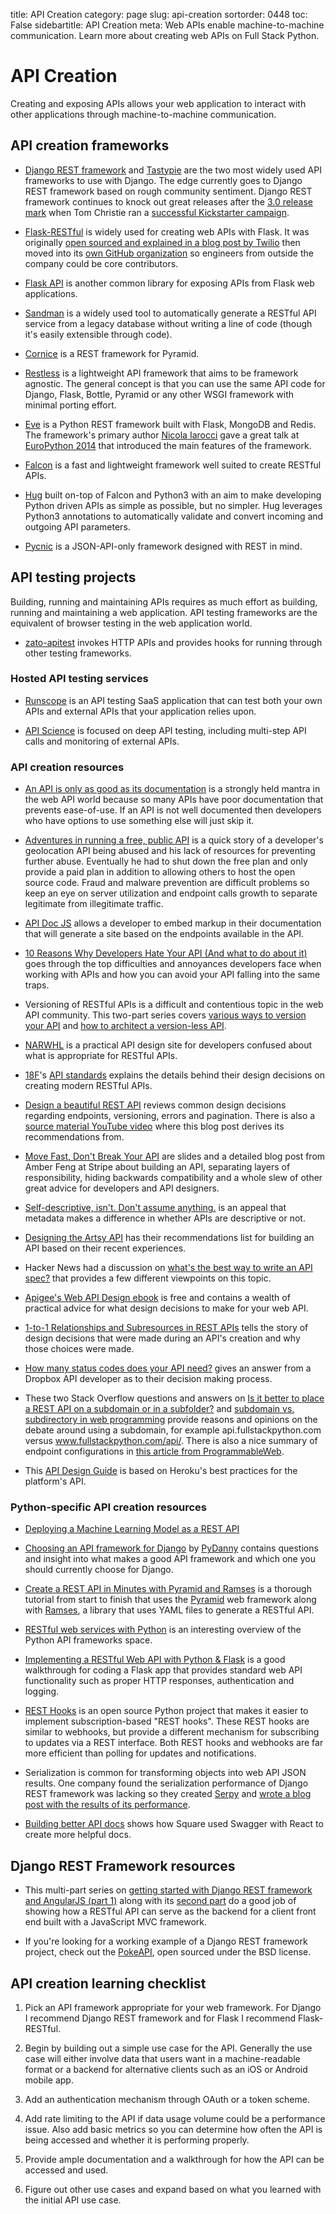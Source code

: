 title: API Creation
category: page
slug: api-creation
sortorder: 0448
toc: False
sidebartitle: API Creation
meta: Web APIs enable machine-to-machine communication. Learn more about creating web APIs on Full Stack Python.


# API Creation
Creating and exposing APIs allows your web application to interact with other
applications through machine-to-machine communication.


## API creation frameworks
* [Django REST framework](http://www.django-rest-framework.org/) and
  [Tastypie](https://django-tastypie.readthedocs.org/en/latest/) are 
  the two most widely used API frameworks to use with Django. The edge
  currently goes to Django REST framework based on rough community sentiment.
  Django REST framework continues to knock out great releases after the
  [3.0 release mark](http://www.django-rest-framework.org/topics/3.0-announcement/) 
  when Tom Christie ran a 
  [successful Kickstarter campaign](https://www.kickstarter.com/projects/tomchristie/django-rest-framework-3).

* [Flask-RESTful](http://flask-restful.readthedocs.org/en/latest/) is
  widely used for creating web APIs with Flask. It was originally 
  [open sourced and explained in a blog post by Twilio](https://www.twilio.com/engineering/2012/10/18/open-sourcing-flask-restful)
  then moved into its 
  [own GitHub organization](https://github.com/flask-restful/flask-restful)
  so engineers from outside the company could be core contributors.

* [Flask API](http://www.flaskapi.org/) is another common library for 
  exposing APIs from Flask web applications.

* [Sandman](http://www.github.com/jeffknupp/sandman) is a widely used tool to
  automatically generate a RESTful API service from a legacy database without
  writing a line of code (though it's easily extensible through code).

* [Cornice](https://cornice.readthedocs.org/en/latest/) is a REST framework
  for Pyramid.

* [Restless](https://github.com/toastdriven/restless) is a lightweight API
  framework that aims to be framework agnostic. The general concept is that
  you can use the same API code for Django, Flask, Bottle, Pyramid or any
  other WSGI framework with minimal porting effort.

* [Eve](http://python-eve.org/) is a Python REST framework built with Flask,
  MongoDB and Redis. The framework's primary author 
  [Nicola Iarocci](https://twitter.com/nicolaiarocci) gave a great talk at 
  [EuroPython 2014](https://www.youtube.com/watch?v=9sUsLvG72_o) that 
  introduced the main features of the framework.

* [Falcon](http://falconframework.org/) is a fast and lightweight framework
  well suited to create RESTful APIs. 

* [Hug](https://github.com/timothycrosley/hug) built on-top of Falcon and Python3 with an aim to make developing Python driven APIs as simple as possible, but no simpler. Hug leverages Python3 annotations to automatically validate and convert incoming and outgoing API parameters.

* [Pycnic](http://pycnic.nullism.com) is a JSON-API-only framework designed 
  with REST in mind. 

## API testing projects
Building, running and maintaining APIs requires as much effort as building,
running and maintaining a web application. API testing frameworks are the 
equivalent of browser testing in the web application world.

* [zato-apitest](https://github.com/zatosource/zato-apitest) invokes HTTP 
  APIs and provides hooks for running through other testing frameworks.



### Hosted API testing services
* [Runscope](https://www.runscope.com/) is an API testing SaaS application
  that can test both your own APIs and external APIs that your application
  relies upon.

* [API Science](https://www.apiscience.com/) is focused on deep API testing,
  including multi-step API calls and monitoring of external APIs.


### API creation resources
* [An API is only as good as its documentation](https://rocketeer.be/blog/2015/03/api-quality/)
  is a strongly held mantra in the web API world because so many APIs have
  poor documentation that prevents ease-of-use. If an API is not well 
  documented then developers who have options to use something else will
  just skip it.

* [Adventures in running a free, public API](http://www.cambus.net/adventures-in-running-a-free-public-api/)
  is a quick story of a developer's geolocation API being abused and his 
  lack of resources for preventing further abuse. Eventually he had to shut
  down the free plan and only provide a paid plan in addition to allowing
  others to host the open source code. Fraud and malware prevention are 
  difficult problems so keep an eye on server utilization and endpoint calls 
  growth to separate legitimate from illegitimate traffic. 

* [API Doc JS](http://apidocjs.com/) allows a developer to embed markup
  in their documentation that will generate a site based on the endpoints
  available in the API.

* [10 Reasons Why Developers Hate Your API (And what to do about it)](http://www.slideshare.net/jmusser/ten-reasons-developershateyourapi)
  goes through the top difficulties and annoyances developers face when
  working with APIs and how you can avoid your API falling into the same
  traps.

* Versioning of RESTful APIs is a difficult and contentious topic in the 
  web API community. This two-part series covers 
  [various ways to version your API](http://urthen.github.io/2013/05/09/ways-to-version-your-api/) 
  and [how to architect a version-less API](http://urthen.github.io/2013/05/16/ways-to-version-your-api-part-2/).

* [NARWHL](http://www.narwhl.com/) is a practical API design site for 
  developers confused about what is appropriate for RESTful APIs.

* [18F](https://18f.gsa.gov/)'s 
  [API standards](https://github.com/18f/api-standards) explains the details
  behind their design decisions on creating modern RESTful APIs.

* [Design a beautiful REST API](https://medium.com/@zwacky/design-a-beautiful-rest-api-901c73489458)
  reviews common design decisions regarding endpoints, versioning, errors and
  pagination. There is also a 
  [source material YouTube video](https://www.youtube.com/watch?v=5WXYw4J4QOU)
  where this blog post derives its recommendations from.

* [Move Fast, Don't Break Your API](http://amberonrails.com/move-fast-dont-break-your-api/)
  are slides and a detailed blog post from Amber Feng at Stripe about 
  building an API, separating layers of responsibility, hiding backwards
  compatibility and a whole slew of other great advice for developers
  and API designers.

* [Self-descriptive, isn't. Don't assume anything.](http://www.bizcoder.com/self-descriptive-isn-t-don-t-assume-anything)
  is an appeal that metadata makes a difference in whether APIs are descriptive
  or not.

* [Designing the Artsy API](http://artsy.github.io/blog/2014/09/12/designing-the-public-artsy-api/)
  has their recommendations list for building an API based on their recent
  experiences.

* Hacker News had a discussion on 
  [what's the best way to write an API spec?](https://news.ycombinator.com/item?id=8912897)
  that provides a few different viewpoints on this topic.

* [Apigee's Web API Design ebook](https://pages.apigee.com/rs/apigee/images/api-design-ebook-2012-03.pdf)
  is free and contains a wealth of practical advice for what design
  decisions to make for your web API.

* [1-to-1 Relationships and Subresources in REST APIs](http://developers.lyst.com/2015/02/20/1-to-1-relationships-and-subresources-in-rest-apis/)
  tells the story of design decisions that were made during an API's creation
  and why those choices were made.

* [How many status codes does your API need?](https://blogs.dropbox.com/developers/2015/04/how-many-http-status-codes-should-your-api-use/)
  gives an answer from a Dropbox API developer as to their decision making
  process.

* These two Stack Overflow questions and answers on 
  [Is it better to place a REST API on a subdomain or in a subfolder?](http://stackoverflow.com/questions/14554943/is-it-better-to-place-a-rest-api-on-a-subdomain-or-in-a-subfolder) 
  and
  [subdomain vs. subdirectory in web programming](http://stackoverflow.com/questions/1965609/subdomain-vs-subdirectory-in-web-programming)
  provide reasons and opinions on the debate around using a subdomain,
  for example api.fullstackpython.com versus www.fullstackpython.com/api/.
  There is also a nice summary of endpoint configurations in 
  [this article from ProgrammableWeb](http://www.programmableweb.com/news/api-endpoint-versioning-methods-sub-domain-or-directory/2013/08/21).

* This [API Design Guide](https://github.com/interagent/http-api-design) 
  is based on Heroku's best practices for the platform's API.


### Python-specific API creation resources
* [Deploying a Machine Learning Model as a REST API](https://towardsdatascience.com/deploying-a-machine-learning-model-as-a-rest-api-4a03b865c166)

* [Choosing an API framework for Django](https://www.pydanny.com/choosing-api-framework-for-django.html)
  by [PyDanny](https://twitter.com/pydanny) contains questions and insight
  into what makes a good API framework and which one you should currently
  choose for Django.

* [Create a REST API in Minutes with Pyramid and Ramses](https://realpython.com/blog/python/create-a-rest-api-in-minutes-with-pyramid-and-ramses/)
  is a thorough tutorial from start to finish that uses the 
  [Pyramid](/pyramid.html) web framework along with 
  [Ramses](https://pypi.org/project/ramses/), a library that uses
  YAML files to generate a RESTful API.

* [RESTful web services with Python](http://www.slideshare.net/Solution4Future/python-restful-webservices-with-python-flask-and-django-solutions)
  is an interesting overview of the Python API frameworks space.

* [Implementing a RESTful Web API with Python & Flask](http://blog.luisrei.com/articles/flaskrest.html)
  is a good walkthrough for coding a Flask app that provides standard 
  web API functionality such as proper HTTP responses, authentication
  and logging.

* [REST Hooks](http://resthooks.org/) is an open source Python project that 
  makes it easier to implement subscription-based "REST hooks". These REST
  hooks are similar to webhooks, but provide a different mechanism for 
  subscribing to updates via a REST interface. Both REST hooks and webhooks
  are far more efficient than polling for updates and notifications.

* Serialization is common for transforming objects into web API JSON
  results. One company found the serialization performance of Django REST 
  framework was lacking so they created 
  [Serpy](https://github.com/clarkduvall/serpy) and 
  [wrote a blog post with the results of its performance](https://engineering.betterworks.com/2015/09/04/ditching-django-rest-framework-serializers-for-serpy/).

* [Building better API docs](https://engineering.gosquared.com/building-better-api-docs)
  shows how Square used Swagger with React to create more helpful docs.


## Django REST Framework resources
* This multi-part series on 
  [getting started with Django REST framework and AngularJS (part 1)](http://engineroom.trackmaven.com/blog/getting-started-drf-angularjs-part-1/)
  along with its [second part](http://engineroom.trackmaven.com/blog/getting-started-drf-angularjs-part-2/)
  do a good job of showing how a RESTful API can serve as the backend for
  a client front end built with a JavaScript MVC framework.

* If you're looking for a working example of a Django REST 
  framework project, check out the 
  [PokeAPI](https://github.com/phalt/pokeapi), open sourced under the BSD 
  license.


## API creation learning checklist
1. Pick an API framework appropriate for your web framework. For Django I 
   recommend Django REST framework and for Flask I recommend Flask-RESTful.

1. Begin by building out a simple use case for the API. Generally the use 
   case will either involve data that users want in a machine-readable 
   format or a backend for alternative clients such as an iOS or Android 
   mobile app.

1. Add an authentication mechanism through OAuth or a token scheme.

1. Add rate limiting to the API if data usage volume could be a performance 
   issue. Also add basic metrics so you can determine how often the API is 
   being accessed and whether it is performing properly.

1. Provide ample documentation and a walkthrough for how the API can be 
   accessed and used.

1. Figure out other use cases and expand based on what you learned with the 
   initial API use case.

